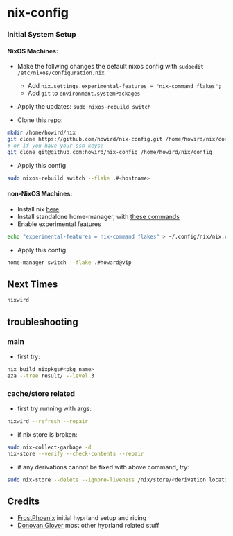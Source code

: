 # nix-config

### Initial System Setup

#### NixOS Machines:

- Make the follwing changes the default nixos config with
  `sudoedit /etc/nixos/configuration.nix`
  - Add `nix.settings.experimental-features = "nix-command flakes";`
  - Add `git` to `environment.systemPackages`

- Apply the updates: `sudo nixos-rebuild switch`

- Clone this repo:

```bash
mkdir /home/howird/nix
git clone https://github.com/howird/nix-config.git /home/howird/nix/config
# or if you have your ssh keys:
git clone git@github.com:howird/nix-config /home/howird/nix/config
```

- Apply this config

```bash
sudo nixos-rebuild switch --flake .#<hostname>
```

#### non-NixOS Machines:

- Install nix [here](https://nixos.org/download/)
- Install standalone home-manager, with
  [these commands](https://nix-community.github.io/home-manager/index.xhtml#sec-install-standalone)
- Enable experimental features

```bash
echo "experimental-features = nix-command flakes" > ~/.config/nix/nix.conf
```

- Apply this config

```bash
home-manager switch --flake .#howard@vip
```

## Next Times

```bash
nixwird
```

## troubleshooting

### main

- first try:

```bash
nix build nixpkgs#<pkg name>
eza --tree result/ --level 3
```

### cache/store related

- first try running with args:

```bash
nixwird --refresh --repair
```

- if nix store is broken:

```bash
sudo nix-collect-garbage -d
nix-store --verify --check-contents --repair
```

- if any derivations cannot be fixed with above command, try:

```bash
sudo nix-store --delete --ignore-liveness /nix/store/<derivation location>.drv
```

## Credits

- [FrostPhoenix](https://github.com/Frost-Phoenix/nixos-config) initial hyprland
  setup and ricing
- [Donovan Glover](https://github.com/donovanglover/nix-config) most other
  hyprland related stuff

